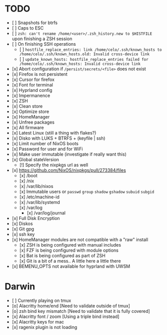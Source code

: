 # TODO

- \[ \] Snapshots for btrfs
- \[ \] Caps to ESC
- \[ \] `zsh: can't rename /home/<user>/.zsh_history.new to $HISTFILE` upon finishing a ZSH session
- \[ \] On finishing SSH operations
  - \[ \] `hostfile_replace_entries: link /home/celo/.ssh/known_hosts to /home/celo/.ssh/known_hosts.old: Invalid cross-device link`
  - \[ \] `update_known_hosts: hostfile_replace_entries failed for /home/celo/.ssh/known_hosts: Invalid cross-device link`
- \[x\] Abort configuration if `/persist/secrets/<file>` does not exist
- \[x\] Firefox is not persistent
- \[x\] Cursor for firefox
- \[x\] Font for terminal
- \[x\] Hyprland config
- \[x\] Impermanence
- \[x\] ZSH
- \[x\] Clean store
- \[x\] Optimize store
- \[x\] HomeManager
- \[x\] Unfree packages
- \[x\] All firmware
- \[x\] Latest Linux (still a thing with flakes?)
- \[x\] Disko with LUKS + BTRFS + (keyfile | ssh)
- \[x\] Limit number of NixOS boots
- \[x\] Password for user and for WiFi
- \[x\] Make user immutable (investigate if really want this)
- \[x\] Global stateVersion
  - \[!\] Specify the nixpkgs url as well
- \[x\] https://github.com/NixOS/nixpkgs/pull/273384/files
  - \[x\] /boot
  - \[x\] /nix
  - \[x\] /var/lib/nixos
  - \[x\] Immutable users or `passwd` `group` `shadow` `gshadow` `subuid` `subgid`
  - \[x\] /etc/machine-id
  - \[x\] /var/lib/systemd
  - \[x\] /var/log
    - \[x\] /var/log/journal
- \[x\] Full Disk Encryption
- \[x\] Diskos
- \[x\] Git gpg
- \[x\] ssh key
- \[x\] HomeManager modules are not compatible with a "raw" install
  - \[x\] ZSH is being configured with manual includes
  - \[x\] FZF is being configured with module options
  - \[x\] Bat is being configured as part of ZSH
  - \[x\] Git is a bit of a mess.. A little here a little there
- \[x\] BEMENU_OPTS not available for hyprland with UWSM

# Darwin

- \[ \] Currently playing on tmux
- \[o\] Alacritty home/end [Need to validate outside of tmux]
- \[o\] zsh bind key mismatch [Need to validate that it is fully covered]
- \[x\] Alacritty font / zoom [Using a triple bind instead]
- \[x\] Alacritty keys for mac
- \[x\] ragenix plugin is not loading
